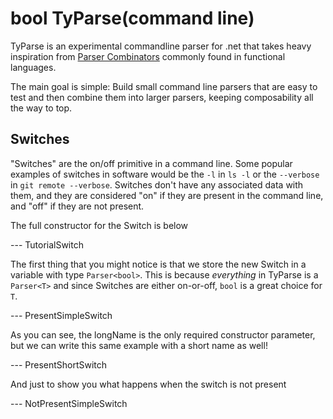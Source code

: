 # bool TyParse(command line)

TyParse is an experimental commandline parser for .net that takes heavy inspiration from
[Parser Combinators](http://www.cs.nott.ac.uk/~pszgmh/monparsing.pdf) commonly found in functional languages.

The main goal is simple: Build small command line parsers that are easy to test and then combine them into
larger parsers, keeping composability all the way to top.

## Switches

"Switches" are the on/off primitive in a command line.  Some popular examples of switches in software
would be the `-l` in `ls -l` or the `--verbose` in `git remote --verbose`.  Switches don't have any associated
data with them, and they are considered "on" if they are present in the command line, and "off" if they
are not present.

The full constructor for the Switch is below

--- TutorialSwitch

The first thing that you might notice is that we store the new Switch in a variable with type `Parser<bool>`.
This is because *everything* in TyParse is a `Parser<T>` and since Switches are either on-or-off, `bool` is a
great choice for `T`.

--- PresentSimpleSwitch

As you can see, the longName is the only required constructor parameter, but we can write this same example
with a short name as well!

--- PresentShortSwitch

And just to show you what happens when the switch is not present

--- NotPresentSimpleSwitch

